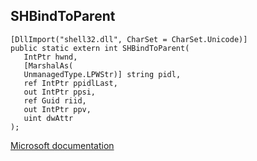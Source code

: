 ## SHBindToParent

```
[DllImport("shell32.dll", CharSet = CharSet.Unicode)]
public static extern int SHBindToParent(
   IntPtr hwnd,
   [MarshalAs(
   UnmanagedType.LPWStr)] string pidl,
   ref IntPtr ppidlLast,
   out IntPtr ppsi,
   ref Guid riid,
   out IntPtr ppv,
   uint dwAttr
);
```

[Microsoft documentation](https://docs.microsoft.com/en-us/windows/win32/api/shobjidl_core/nf-shobjidl_core-shbindtoparent)
